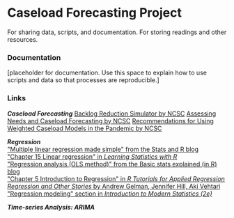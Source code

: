 # Caseload Forecasting Project
For sharing data, scripts, and documentation. For storing readings and other resources. 
### Documentation
[placeholder for documentation. Use this space to explain how to use scripts and data so that processes are reproducible.]

### Links

***Caseload Forecasting***
<a href="https://www.ncsc.org/consulting-and-research/areas-of-expertise/court-management-and-performance/caseflow-management/data-and-performance-management/backlog-reduction-simulator" target="_blank">Backlog Reduction Simulator by NCSC</a>
<a href="https://www.ncsc.org/consulting-and-research/areas-of-expertise/courthouse-planning-and-security/planning/planning-and-design-guide/topics-a-h/assessing-needs" target="_blank">Assessing Needs and Caseload Forecasting by NCSC</a>
<a href="https://www.ncsc.org/__data/assets/pdf_file/0034/75589/Recommendations-for-WCL-in-Pandemic.pdf" target="_blank">Recommendations for Using Weighted Caseload Models in the Pandemic by NCSC</a>

***Regression***  
["Multiple linear regression made simple" from the Stats and R blog](https://statsandr.com/blog/multiple-linear-regression-made-simple/)  
<a href="https://learningstatisticswithr.com/book/regression.html" target="_blank">"Chapter 15 Linear regression" in *Learning Statistics with R*</a>  
<a href="https://mgimond.github.io/Stats-in-R/regression.html" target="_blank">"Regression analysis (OLS method)" from the Basic stats explained (in R) blog</a>  
<a href="https://murraylax.org/rtutorials/#introregression" target="_blank">"Chapter 5 Introduction to Regression" in *R Tutorials for Applied Regression*</a>  
<a href="https://avehtari.github.io/ROS-Examples/" target="_blank">*Regression and Other Stories* by Andrew Gelman, Jennifer Hill, Aki Vehtari</a>  
<a href="https://openintro-ims.netlify.app/regression-modeling" target="_blank">"Regression modeling" section in *Introduction to Modern Statistics (2e)*</a>  

***Time-series Analysis: ARIMA***
